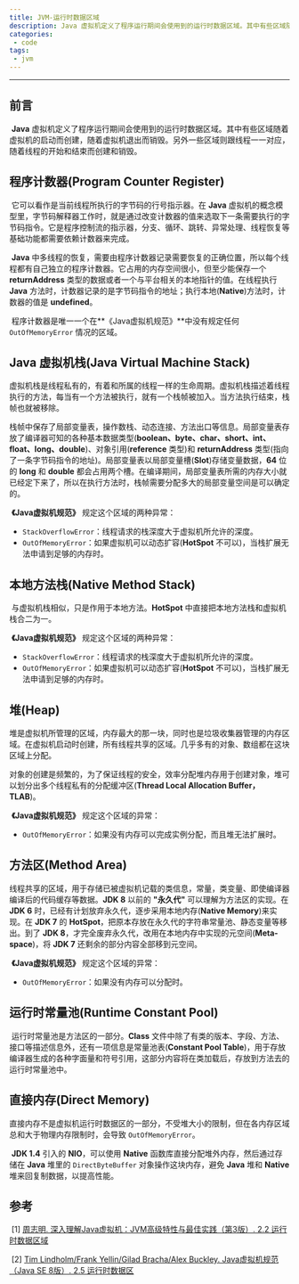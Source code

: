```yaml
---
title: JVM-运行时数据区域
description: Java 虚拟机定义了程序运行期间会使用到的运行时数据区域。其中有些区域随着虚拟机的启动而创建，随着虚拟机退出而销毁。另外一些区域则跟线程一一对应，随着线程的开始和结束而创建和销毁。
categories: 
 - code
tags:
 - jvm
---
```


------

## 前言

​	**Java** 虚拟机定义了程序运行期间会使用到的运行时数据区域。其中有些区域随着虚拟机的启动而创建，随着虚拟机退出而销毁。另外一些区域则跟线程一一对应，随着线程的开始和结束而创建和销毁。

## 程序计数器(Program Counter Register)

​	它可以看作是当前线程所执行的字节码的行号指示器。在 **Java** 虚拟机的概念模型里，字节码解释器工作时，就是通过改变计数器的值来选取下一条需要执行的字节码指令。它是程序控制流的指示器，分支、循环、跳转、异常处理、线程恢复等基础功能都需要依赖计数器来完成。

​	**Java**  中多线程的恢复，需要由程序计数器记录需要恢复的正确位置，所以每个线程都有自己独立的程序计数器。它占用的内存空间很小，但至少能保存一个 **returnAddress** 类型的数据或者一个与平台相关的本地指针的值。在线程执行 **Java** 方法时，计数器记录的是字节码指令的地址；执行本地(**Native**)方法时，计数器的值是 **undefined**。

​	程序计数器是唯一一个在**《Java虚拟机规范》**中没有规定任何 `OutOfMemoryError` 情况的区域。

## Java 虚拟机栈(Java Virtual Machine Stack)

​	虚拟机栈是线程私有的，有着和所属的线程一样的生命周期。虚拟机栈描述着线程执行的方法，每当有一个方法被执行，就有一个栈帧被加入。当方法执行结束，栈帧也就被移除。

​	栈帧中保存了局部变量表，操作数栈、动态连接、方法出口等信息。局部变量表存放了编译器可知的各种基本数据类型(**boolean、byte、char、short、int、float、long、double**)、对象引用(**reference** 类型)和 **returnAddress** 类型(指向了一条字节码指令的地址)。局部变量表以局部变量槽(**Slot**)存储变量数据，**64** 位的 **long** 和 **double** 都会占用两个槽。在编译期间，局部变量表所需的内存大小就已经定下来了，所以在执行方法时，栈帧需要分配多大的局部变量空间是可以确定的。

​	**《Java虚拟机规范》** 规定这个区域的两种异常：

- `StackOverflowError`：线程请求的栈深度大于虚拟机所允许的深度。
- `OutOfMemoryError`：如果虚拟机可以动态扩容(**HotSpot** 不可以)，当栈扩展无法申请到足够的内存时。

## 本地方法栈(Native Method Stack)

​	与虚拟机栈相似，只是作用于本地方法。**HotSpot** 中直接把本地方法栈和虚拟机栈合二为一。

​	**《Java虚拟机规范》** 规定这个区域的两种异常：

- `StackOverflowError`：线程请求的栈深度大于虚拟机所允许的深度。
- `OutOfMemoryError`：如果虚拟机可以动态扩容(**HotSpot** 不可以)，当栈扩展无法申请到足够的内存时。

## 堆(Heap)

​	堆是虚拟机所管理的区域，内存最大的那一块，同时也是垃圾收集器管理的内存区域。在虚拟机启动时创建，所有线程共享的区域。几乎多有的对象、数组都在这块区域上分配。

​	对象的创建是频繁的，为了保证线程的安全，效率分配堆内存用于创建对象，堆可以划分出多个线程私有的分配缓冲区(**Thread Local Allocation Buffer，TLAB**)。

​	**《Java虚拟机规范》** 规定这个区域的异常：

- `OutOfMemoryError`：如果没有内存可以完成实例分配，而且堆无法扩展时。

## 方法区(Method Area)

​	线程共享的区域，用于存储已被虚拟机记载的类信息，常量，类变量、即使编译器编译后的代码缓存等数据。**JDK 8** 以前的 **"永久代"** 可以理解为方法区的实现。在 **JDK 6** 时，已经有计划放弃永久代，逐步采用本地内存(**Native Memory**)来实现。在 **JDK 7** 的 **HotSpot**，把原本存放在永久代的字符串常量池、静态变量等移出。到了 **JDK 8**，才完全废弃永久代，改用在本地内存中实现的元空间(**Meta-space**)，将 **JDK 7** 还剩余的部分内容全部移到元空间。

​	**《Java虚拟机规范》** 规定这个区域的异常：

- `OutOfMemoryError`：如果没有内存可以分配时。

## 运行时常量池(Runtime Constant Pool)

​	运行时常量池是方法区的一部分。**Class** 文件中除了有类的版本、字段、方法、接口等描述信息外，还有一项信息是常量池表(**Constant Pool Table**)，用于存放编译器生成的各种字面量和符号引用，这部分内容将在类加载后，存放到方法去的运行时常量池中。

## 直接内存(Direct Memory)

​	直接内存不是虚拟机运行时数据区的一部分，不受堆大小的限制，但在各内存区域总和大于物理内存限制时，会导致 `OutOfMemoryError`。

​	**JDK 1.4** 引入的 **NIO**，可以使用 **Native** 函数库直接分配堆外内存，然后通过存储在 **Java** 堆里的 `DirectByteBuffer` 对象操作这块内存，避免 **Java** 堆和 **Native** 堆来回复制数据，以提高性能。

## 参考

​	\[1\] [周志明. 深入理解Java虚拟机：JVM高级特性与最佳实践（第3版）.  2.2 运行时数据区域](<https://book.douban.com/subject/34907497/>)

​	\[2\] [Tim Lindholm/Frank Yellin/Gilad Bracha/Alex Buckley. Java虚拟机规范（Java SE 8版）.  2.5 运行时数据区](<https://book.douban.com/subject/26418340/>)